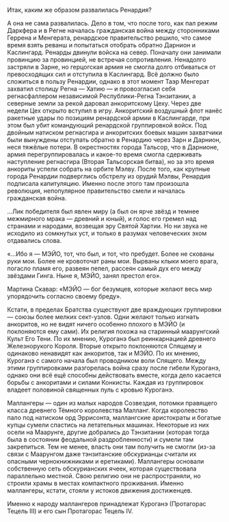 ﻿Итак, каким же образом развалилась Ренардия?

А она не сама развалилась. Дело в том, что после того, как пал режим Даркфера и в Регне началась гражданская война между сторонниками Геррена и Менгерата, ренардское правительство решило, что самое время взять реванш и попытаться отобрать обратно Дарнион и Каслингард. Ренарды двинули войска на север. Поначалу они занимали провинцию за провинцией, не встречая сопротивления. Ненадолго застряли в Зарне, но герцогская армия не смогла долго отбиваться от превосходящих сил и отступила в Каслингард. Всё должно было сложиться в пользу Ренардии, однако в этот момент Таэр Менгерат захватил столицу Регна — Хатию — и провозгласил себя регнасфаллером независимой Республики-Регна Тэнзитании, а северные земли за рекой даровал анкоритскому Цеху. Через две недели Цех открыто вступил в игру. Анкоритский воздушный флот нанёс ракетные удары по позициям ренардской армии в Каслингарде, при этом был убит командующий ренардской группировкой войск. Под двойным натиском регнасгира и анкоритских боевых машин захватчики были вынуждены отступать обратно в Ренардию через Зарн и Дарнион, неся тяжёлые потери. В окрестностях города Тальсор, что в Дарнионе, армия перегруппировалась и какое-то время смогла сдерживать наступление регнасгира (Вторая Тальсорская битва), но за это время анкориты успели собрать на орбите Мэлву. После того, как крупные города Ренардии подверглись обстрелу из орудий Мэлвы, Ренардия подписала капитуляцию. Именно после этого там произошла революция, непопулярное правительство смели и началась гражданская война.

...Лик победителя был явлен миру (а был он ярче звёзд и темнее межмирного мрака — древний и юный), и голос его гремел над странами и народами, возвещая эру Святой Хартии. Но ни звука не исходило из сомкнутых уст, и только в разумах человеческих эхом отдавались слова.

«...Ибо я — МЭЙО, тот, что был, и тот, что пребудет. Более не скованы руки мои. Более не кровоточат раны мои. Вырваны клыки моего врага, погасло пламя его, развеян пепел, рассеян самый дух его между звёздами Гинга. Ныне я, МЭЙО, занял престол его».

Мартина Скавар: «МЭЙО — бог безумцев, которые желают весь мир упорядочить согласно своему бреду».

Кстати, в пределах Братства существуют две враждующих группировки — союзы более мелких сект-узлов. Одни желают только изгнать анкоритов, но не видят ничего особенно плохого в МЭЙО (и поклоняются ему сами). Их религия похожа на старинный маарунгский Культ Его Тени. По их мнению, Куроганэ был реинкарнацией древнего Железнорукого Короля. Вторые открыто поклоняются Спящему и одинаково ненавидят как анкоритов, так и МЭЙО. По их мнению, Куроганэ с самого начала был проводником воли Спящего. Между этими группировками разгорелась война сразу после гибели Куроганэ, однако они всё ещё способны действовать вместе, когда дело касается борьбы с анкоритами и силами Конкисты. Каждая из группировок владеет половиной священных пуль с кровью Куроганэ.

Маллангеры — один из малых народов Созвездия, потомки правящего класса древнего Тёмного королевства Малланг. Когда королевство пало под натиском орд Эррисонта, маллангские аристократы и богатые купцы сумели спастись на летательных машинах. Некоторые из них осели на Маарунге, другие добрались до Тэнзитании (которая тогда была в состоянии феодальной раздробленности) и сумели там закрепиться. Тем не менее, власть они там получить не смогли (из-за связи с Маарунгом даже тэнзитанские обскурианцы считали их опасными чернокнижниками и еретиками). Маллангеры основали собственную сеть обскурианских ячеек, которая существовала параллельно местной. Свою религию они не распространяли, но строили храмы в местах компактного проживания. Именно маллангеры, кстати, стояли у истоков движения достиженцев.

Именно к народу маллангеров принадлежат Куроганэ (Протагорас Тецель III) и его сын Протагорас Тецель IV.
